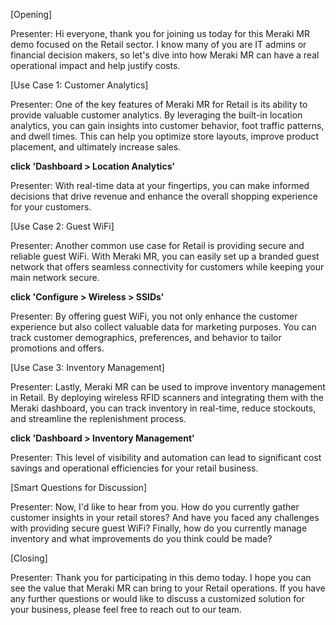 [Opening]

Presenter: Hi everyone, thank you for joining us today for this Meraki MR demo focused on the Retail sector. I know many of you are IT admins or financial decision makers, so let's dive into how Meraki MR can have a real operational impact and help justify costs.

[Use Case 1: Customer Analytics]

Presenter: One of the key features of Meraki MR for Retail is its ability to provide valuable customer analytics. By leveraging the built-in location analytics, you can gain insights into customer behavior, foot traffic patterns, and dwell times. This can help you optimize store layouts, improve product placement, and ultimately increase sales.

**click 'Dashboard > Location Analytics'**

Presenter: With real-time data at your fingertips, you can make informed decisions that drive revenue and enhance the overall shopping experience for your customers.

[Use Case 2: Guest WiFi]

Presenter: Another common use case for Retail is providing secure and reliable guest WiFi. With Meraki MR, you can easily set up a branded guest network that offers seamless connectivity for customers while keeping your main network secure.

**click 'Configure > Wireless > SSIDs'**

Presenter: By offering guest WiFi, you not only enhance the customer experience but also collect valuable data for marketing purposes. You can track customer demographics, preferences, and behavior to tailor promotions and offers.

[Use Case 3: Inventory Management]

Presenter: Lastly, Meraki MR can be used to improve inventory management in Retail. By deploying wireless RFID scanners and integrating them with the Meraki dashboard, you can track inventory in real-time, reduce stockouts, and streamline the replenishment process.

**click 'Dashboard > Inventory Management'**

Presenter: This level of visibility and automation can lead to significant cost savings and operational efficiencies for your retail business.

[Smart Questions for Discussion]

Presenter: Now, I'd like to hear from you. How do you currently gather customer insights in your retail stores? And have you faced any challenges with providing secure guest WiFi? Finally, how do you currently manage inventory and what improvements do you think could be made?

[Closing]

Presenter: Thank you for participating in this demo today. I hope you can see the value that Meraki MR can bring to your Retail operations. If you have any further questions or would like to discuss a customized solution for your business, please feel free to reach out to our team.